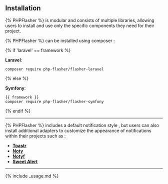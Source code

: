 ## <i class="fa-duotone fa-list-radio"></i> Installation

{% PHPFlasher %} is modular and consists of multiple libraries, 
allowing users to install and use only the specific components they need for their project.

{% PHPFlasher %} can be installed using composer :

{% if 'laravel' == framework %}

**<i class="fa-brands fa-laravel text-red-900 fa-xl"></i> Laravel**:
```shell
composer require php-flasher/flasher-laravel
```

{% else %}

**<i class="fa-brands fa-symfony text-black fa-xl"></i> Symfony**:
```shell
{{ framework }}
composer require php-flasher/flasher-symfony
```

{% endif %}

---

{% PHPFlasher %} includes a default notification style <i class="fa-duotone fa-comment-captions text-yellow-600"></i>, but users can also install additional adapters to customize the appearance of notifications within their projects such as :

* **[Toastr](/library/toastr/)**
* **[Noty](/library/noty/)**
* **[Notyf](/library/notyf/)**
* **[Sweet Alert](/library/sweetalert/)**

---

{% include _usage.md %}
